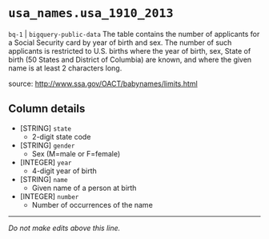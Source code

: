 # `usa_names.usa_1910_2013`
`bq-1` | `bigquery-public-data`
The table contains the number of applicants for a Social Security card by year of birth and sex. The number of such applicants is restricted to U.S. births where the year of birth, sex, State of birth (50 States and District of Columbia) are known, and where the given name is at least 2 characters long.

source: http://www.ssa.gov/OACT/babynames/limits.html

## Column details
* [STRING]    `state`
  - 2-digit state code
* [STRING]    `gender`
  - Sex (M=male or F=female)
* [INTEGER]   `year`
  - 4-digit year of birth
* [STRING]    `name`
  - Given name of a person at birth
* [INTEGER]   `number`
  - Number of occurrences of the name

-------------------------------------------------------------------------------
*Do not make edits above this line.*
